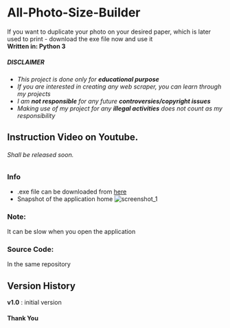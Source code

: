 # All-Photo-Size-Builder
If you want to duplicate your photo on your desired paper, which is later used to print - download the exe file now and use it<br>
__Written in: Python 3__<br>
##### ___DISCLAIMER___
* *This project is done only for __educational purpose__*
* *If you are interested in creating any web scraper, you can learn through my projects*
* *I am __not responsible__ for any future __controversies/copyright issues__*
* *Making use of my project for any __illegal activities__ does not count as my responsibility*
## Instruction Video on Youtube.
###### Shall be released soon.

### Info
* .exe file can be downloaded from [here](https://1drv.ms/u/s!Ai3Vk0NkE8Ww5Ep9yAK3jAspGAiT?e=C1p0qM "Windows executable")<br>
* Snapshot of the application home
![screenshot_1](https://github.com/arg-z/All-Photo-Size-Builder/blob/master/snapshots/snapv1.0.PNG?raw=true)
### Note:
It can be slow when you open the application<br>
### Source Code:
In the same repository
## Version History
__v1.0__ : initial version
#### Thank You

